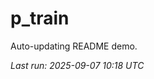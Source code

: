 # p_train

Auto-updating README demo.

<!--START_SECTION:status-->
_Last run: 2025-09-07 10:18 UTC_
<!--END_SECTION:status-->

































































































































































































































































































































































































































